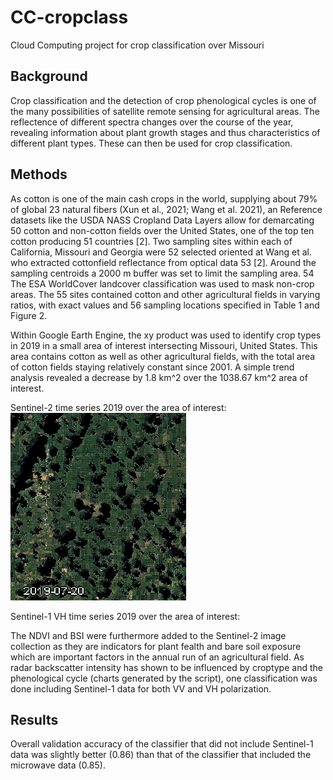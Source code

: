 # CC-cropclass
Cloud Computing project for crop classification over Missouri

## Background
Crop classification and the detection of crop phenological cycles is one of the many possibilities of satellite remote sensing for agricultural areas. The reflectence of different spectra changes over the course of the year, revealing information about plant growth stages and thus characteristics of different plant types. These can then be used for crop classification.

## Methods
As cotton is one of the main cash crops in the world, supplying about 79% of global 23 natural fibers (Xun et al., 2021; Wang et al. 2021), an 
Reference datasets like the USDA NASS Cropland Data Layers allow for demarcating 50 cotton and non-cotton fields over the United States, one of the top ten cotton producing 51 countries [2]. Two sampling sites within each of California, Missouri and Georgia were 52 selected oriented at Wang et al. who extracted cottonfield reflectance from optical data 53 [2]. Around the sampling centroids a 2000 m buffer was set to limit the sampling area. 54
The ESA WorldCover landcover classification was used to mask non-crop areas. The 55 sites contained cotton and other agricultural fields in varying ratios, with exact values and 56 sampling locations specified in Table 1 and Figure 2.

Within Google Earth Engine, the xy product was used to identify crop types in 2019 in a small area of interest intersecting Missouri, United States. This area contains cotton as well as other agricultural fields, with the total area of cotton fields staying relatively constant since 2001. A simple trend analysis revealed a decrease by 1.8 km^2 over the 1038.67 km^2 area of interest.

Sentinel-2 time series 2019 over the area of interest:
![alt text](e658bd0cb5f195164c26688cb51d9bd9-5e2c1ea8995a5d0f4b0a376ebdef703d-getPixels.gif)

Sentinel-1 VH time series 2019 over the area of interest:

The NDVI and BSI were furthermore added to the Sentinel-2 image collection as they are indicators for plant fealth and bare soil exposure which are important factors in the annual run of an agricultural field.
As radar backscatter intensity has shown to be influenced by croptype and the phenological cycle (charts generated by the script), one classification was done including Sentinel-1 data for both VV and VH polarization. 

## Results
Overall validation accuracy of the classifier that did not include Sentinel-1 data was slightly better (0.86) than that of the classifier that included the microwave data (0.85).
